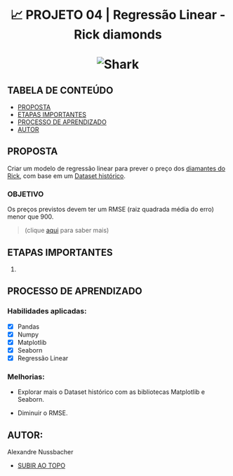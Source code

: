 <a name="topo"></a>
<h1 align="center"> 📈 PROJETO 04 | Regressão Linear - Rick diamonds <br></br>
  <img src="https://ogimg.infoglobo.com.br/in/24555312-444-83e/FT631A/tubarao.jpg" alt="Shark"/>
</h>

## TABELA DE CONTEÚDO

- [PROPOSTA](#proposta)
- [ETAPAS IMPORTANTES](#etapas)
- [PROCESSO DE APRENDIZADO](#processo_de_aprendizado)
- [AUTOR](#autor)

<a name="proposta"></a>
## PROPOSTA

Criar um modelo de regressão linear para prever o preço dos [diamantes do Rick](https://github.com/alexandrenussbacher/Ironhack-Projetos/blob/main/Projeto%2004%20-%20Rick's%20diamonds/data/Rick's%20diamonds.csv), com base em um [Dataset histórico](https://github.com/alexandrenussbacher/Ironhack-Projetos/blob/main/Projeto%2004%20-%20Rick's%20diamonds/data/Histoical%20Dataset.csv).

### OBJETIVO

Os preços previstos devem ter um RMSE (raiz quadrada média do erro) menor que 900.

> (clique [aqui](https://ironhack.school/asset-v1:IRONHACK+DAFT+202007_SAO+type@asset+block@linear-regression-challenge.pdf) para saber mais)

<a name="etapas"></a>
## ETAPAS IMPORTANTES

1. 

<a name="processo_de_aprendizado"></a>
## PROCESSO DE APRENDIZADO

### Habilidades aplicadas:

- [x] Pandas
- [x] Numpy
- [x] Matplotlib
- [x] Seaborn
- [x] Regressão Linear

### Melhorias:

* Explorar mais o Dataset histórico com as bibliotecas Matplotlib e Seaborn.

* Diminuir o RMSE.

<a name="autor"></a>
## AUTOR:

Alexandre Nussbacher

- [SUBIR AO TOPO](#topo)

